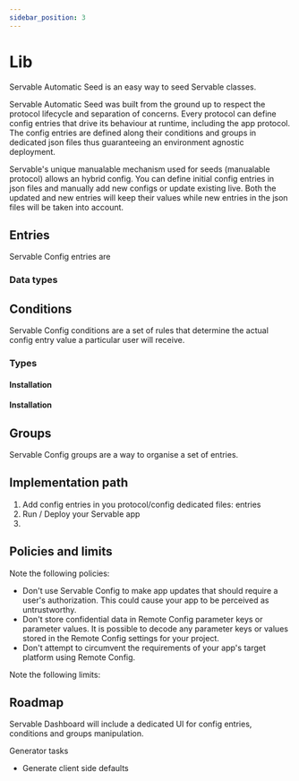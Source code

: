 ```yaml
---
sidebar_position: 3
---
```


# Lib
Servable Automatic Seed is an easy way to seed Servable classes.

Servable Automatic Seed was built from the ground up to respect the protocol lifecycle and separation of concerns. Every protocol can define config entries that drive its behaviour at runtime, including the app protocol. The config entries are defined along their conditions and groups in dedicated json files thus guaranteeing an environment agnostic deployment.

Servable's unique manualable mechanism used for seeds (manualable protocol) allows an hybrid config. You can define initial config entries in json files and manually add new configs or update existing live. Both the updated and new entries will keep their values while new entries in the json files will be taken into account.

## Entries

Servable Config entries are 
### Data types

## Conditions

Servable Config conditions are a set of rules that determine the actual config entry value a particular user will receive.

### Types
#### Installation
#### Installation

## Groups
Servable Config groups are a way to organise a set of entries.


## Implementation path

1. Add config entries in you protocol/config dedicated files: entries
2. Run / Deploy your Servable app
3. 

## Policies and limits

Note the following policies:

- Don't use Servable Config to make app updates that should require a user's authorization. This could cause your app to be perceived as untrustworthy.
- Don't store confidential data in Remote Config parameter keys or parameter values. It is possible to decode any parameter keys or values stored in the Remote Config settings for your project.
- Don't attempt to circumvent the requirements of your app's target platform using Remote Config.

Note the following limits:



## Roadmap

Servable Dashboard will include a dedicated UI for config entries, conditions and groups manipulation.



Generator tasks
- Generate client side defaults